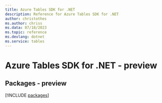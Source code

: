 ```yaml
---
title: Azure Tables SDK for .NET
description: Reference for Azure Tables SDK for .NET
author: christothes
ms.author: chriss
ms.data: 07/18/2023
ms.topic: reference
ms.devlang: dotnet
ms.service: tables
---
```

# Azure Tables SDK for .NET - preview
## Packages - preview
[!INCLUDE [packages](tables-index.md)]